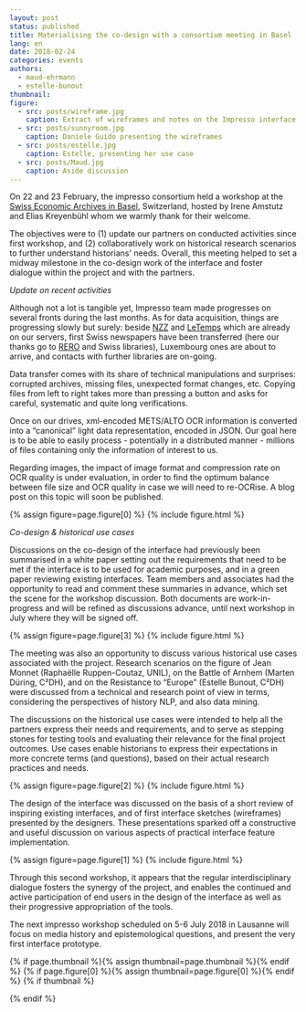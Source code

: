 ```yaml
---
layout: post
status: published
title: Materialising the co-design with a consortium meeting in Basel
lang: en
date: 2018-02-24
categories: events
authors:
  - maud-ehrmann
  - estelle-bunout
thumbnail:
figure:
  - src: posts/wireframe.jpg
    caption: Extract of wireframes and notes on the Impresso interface
  - src: posts/sunnyroom.jpg
    caption: Daniele Guido presenting the wireframes
  - src: posts/estelle.jpg
    caption: Estelle, presenting her use case
  - src: posts/Maud.jpg
    caption: Aside discussion
---
```


On 22 and 23 February, the impresso consortium held a workshop at the [Swiss Economic Archives in Basel](http://www.ub.unibas.ch/ub-wirtschaft-swa/schweiz-wirtschaftsarchiv/allgemeines/), Switzerland, hosted by Irene Amstutz and Elias Kreyenbühl whom we warmly thank for their welcome.

<!-- more -->

The objectives were to (1) update our partners on conducted activities since first workshop, and (2) collaboratively work on historical research scenarios to further understand historians' needs. Overall, this meeting helped to set a midway milestone in the co-design work of the interface and foster dialogue within the project and with the partners.

_Update on recent activities_

Although not a lot is tangible yet, Impresso team made progresses on several fronts during the last months. As for data acquisition, things are progressing slowly but surely: beside [NZZ](https://zeitungsarchiv.nzz.ch/) and [LeTemps](http://www.letempsarchives.ch/) which are already on our servers, first Swiss newspapers have been transferred (here our thanks go to [RERO](https://www.rero.ch/page.php?section=infos&pageid=rero_info) and Swiss libraries), Luxembourg ones are about to arrive, and contacts with further libraries are on-going.

Data transfer comes with its share of technical manipulations and surprises: corrupted archives, missing files, unexpected format changes, etc. Copying files from left to right takes more than pressing a button and asks for careful, systematic and quite long verifications.

Once on our drives, xml-encoded METS/ALTO OCR information is converted into a “canonical” light data representation, encoded in JSON. Our goal here is to be able to easily process - potentially in a distributed manner - millions of files containing only the information of interest to us.

Regarding images, the impact of image format and compression rate on OCR quality is under evaluation, in order to find the optimum balance between file size and OCR quality in case we will need to re-OCRise. A blog post on this topic will soon be published.

{% assign figure=page.figure[0] %}
{% include figure.html %}

_Co-design & historical use cases_

Discussions on the co-design of the interface had previously been summarised in a white paper setting out the requirements that need to be met if the interface is to be used for academic purposes, and in a green paper reviewing existing interfaces. Team members and associates had the opportunity to read and comment these summaries in advance, which set the scene for the workshop discussion. Both documents are work-in-progress and will be refined as discussions advance, until next workshop in July where they will be signed off.

{% assign figure=page.figure[3] %}
{% include figure.html %}

The meeting was also an opportunity to discuss various historical use cases associated with the project. Research scenarios on the figure of Jean Monnet (Raphaëlle Ruppen-Coutaz, UNIL), on the Battle of Arnhem (Marten Düring, C²DH), and on the Resistance to “Europe” (Estelle Bunout, C²DH) were discussed from a technical and research point of view in terms, considering the perspectives of history NLP, and also data mining.

The discussions on the historical use cases were intended to help all the partners express their needs and requirements, and to serve as stepping stones for testing tools and evaluating their relevance for the final project outcomes. Use cases enable historians to express their expectations in more concrete terms (and questions), based on their actual research practices and needs.

{% assign figure=page.figure[2] %}
{% include figure.html %}

The design of the interface was discussed on the basis of a short review of inspiring existing interfaces, and of first interface sketches (wireframes) presented by the designers. These presentations sparked off a constructive and useful discussion on various aspects of practical interface feature implementation.

{% assign figure=page.figure[1] %}
{% include figure.html %}

Through this second workshop, it appears that the regular interdisciplinary dialogue fosters the synergy of the project, and enables the continued and active participation of end users in the design of the interface as well as their progressive appropriation of the tools.

The next impresso workshop scheduled on 5-6 July 2018 in Lausanne will focus on media history and epistemological questions, and present the very first interface prototype.

{% if page.thumbnail %}{% assign thumbnail=page.thumbnail %}{% endif %}
{% if page.figure[0] %}{% assign thumbnail=page.figure[0] %}{% endif %}
{% if thumbnail %}

  <meta property="og:image" content="{{ thumbnail.src }}">
{% endif %}
